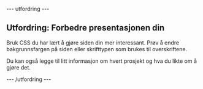 \--- utfordring \---

## Utfordring: Forbedre presentasjonen din

Bruk CSS du har lært å gjøre siden din mer interessant. Prøv å endre bakgrunnsfargen på siden eller skrifttypen som brukes til overskriftene.

Du kan også legge til litt informasjon om hvert prosjekt og hva du likte om å gjøre det.

\--- /utfordring \---